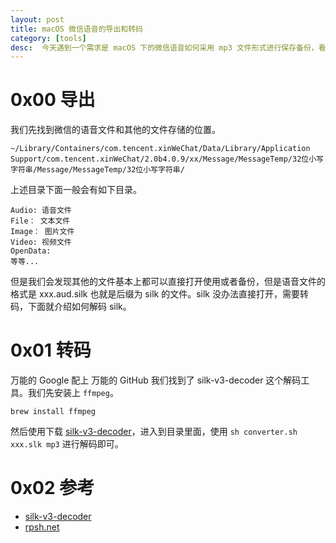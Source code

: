 ```yaml
---
layout: post
title: macOS 微信语音的导出和转码
category: [tools]
desc:  今天遇到一个需求是 macOS 下的微信语音如何采用 mp3 文件形式进行保存备份，看了看文档，查了查资料，实现了对 macOS 下微信语音的导出和转码，特记录于此。
---
```



# 0x00 导出 #

我们先找到微信的语音文件和其他的文件存储的位置。

```
~/Library/Containers/com.tencent.xinWeChat/Data/Library/Application Support/com.tencent.xinWeChat/2.0b4.0.9/xx/Message/MessageTemp/32位小写字符串/Message/MessageTemp/32位小写字符串/
```

上述目录下面一般会有如下目录。

```
Audio: 语音文件
File： 文本文件
Image： 图片文件
Video: 视频文件
OpenData: 
等等...
```
但是我们会发现其他的文件基本上都可以直接打开使用或者备份，但是语音文件的格式是 xxx.aud.silk 也就是后缀为 silk 的文件。silk 没办法直接打开，需要转码，下面就介绍如何解码 silk。

# 0x01 转码 #

万能的 Google 配上 万能的 GitHub 我们找到了 silk-v3-decoder 这个解码工具。我们先安装上 ```ffmpeg```。

```
brew install ffmpeg
```

然后使用下载 [silk-v3-decoder]，进入到目录里面，使用 ```sh converter.sh xxx.slk mp3``` 进行解码即可。

# 0x02 参考 #

* [silk-v3-decoder]
* [rpsh.net]

[silk-v3-decoder]:https://github.com/kn007/silk-v3-decoder
[rpsh.net]:http://note.rpsh.net/posts/2015/08/26/mac-wechat-image-video-location/